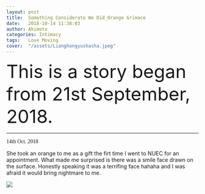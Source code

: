 ```yaml
---
layout: post
title:  Something Considerate We Did_Orange Grimace
date:   2018-10-14 11:38:03
author: Akimoto
categories: Intimacy
tags:	Love Moving
cover:  "/assets/Lianghongyushasha.jpeg"
---
```


<font size="40"><font size="segoe script">This is a story began from 21st September, 2018.</font></font>


------

<font face="segoe script">14th Oct. 2018</font>

She took an orange to me as a gift the firt time I went to NUEC for an appointment. 
What made me surprised is there was a smile face drawn on the surface. Honestly speaking it was a terrifing face 
hahaha and I was afraid it would bring nightmare to me.

<img src="{{ site.baseurl }}/assets/intimacy/webwxgetmsgimg (4).jpeg">



<div class="cm-article" data-key="AkimotoYuduki.id"></div>

<link rel="stylesheet" href="//comment.moe/dest/static/css/plus.css">

<script src="//comment.moe/dest/static/js/build.js" charset="UTF-8"></script>


